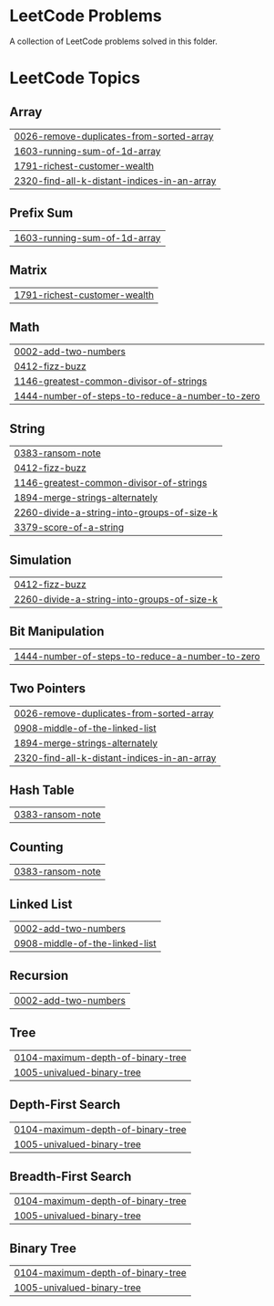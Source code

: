 # LeetCode Problems

A collection of LeetCode problems solved in this folder.

<!---LeetCode Topics Start-->
# LeetCode Topics
## Array
|  |
| ------- |
| [0026-remove-duplicates-from-sorted-array](https://github.com/sonsu95/algorithm/tree/master/LeetCode/0026-remove-duplicates-from-sorted-array) |
| [1603-running-sum-of-1d-array](https://github.com/sonsu95/algorithm/tree/master/LeetCode/1603-running-sum-of-1d-array) |
| [1791-richest-customer-wealth](https://github.com/sonsu95/algorithm/tree/master/LeetCode/1791-richest-customer-wealth) |
| [2320-find-all-k-distant-indices-in-an-array](https://github.com/sonsu95/algorithm/tree/master/LeetCode/2320-find-all-k-distant-indices-in-an-array) |
## Prefix Sum
|  |
| ------- |
| [1603-running-sum-of-1d-array](https://github.com/sonsu95/algorithm/tree/master/LeetCode/1603-running-sum-of-1d-array) |
## Matrix
|  |
| ------- |
| [1791-richest-customer-wealth](https://github.com/sonsu95/algorithm/tree/master/LeetCode/1791-richest-customer-wealth) |
## Math
|  |
| ------- |
| [0002-add-two-numbers](https://github.com/sonsu95/algorithm/tree/master/LeetCode/0002-add-two-numbers) |
| [0412-fizz-buzz](https://github.com/sonsu95/algorithm/tree/master/LeetCode/0412-fizz-buzz) |
| [1146-greatest-common-divisor-of-strings](https://github.com/sonsu95/algorithm/tree/master/LeetCode/1146-greatest-common-divisor-of-strings) |
| [1444-number-of-steps-to-reduce-a-number-to-zero](https://github.com/sonsu95/algorithm/tree/master/LeetCode/1444-number-of-steps-to-reduce-a-number-to-zero) |
## String
|  |
| ------- |
| [0383-ransom-note](https://github.com/sonsu95/algorithm/tree/master/LeetCode/0383-ransom-note) |
| [0412-fizz-buzz](https://github.com/sonsu95/algorithm/tree/master/LeetCode/0412-fizz-buzz) |
| [1146-greatest-common-divisor-of-strings](https://github.com/sonsu95/algorithm/tree/master/LeetCode/1146-greatest-common-divisor-of-strings) |
| [1894-merge-strings-alternately](https://github.com/sonsu95/algorithm/tree/master/LeetCode/1894-merge-strings-alternately) |
| [2260-divide-a-string-into-groups-of-size-k](https://github.com/sonsu95/algorithm/tree/master/LeetCode/2260-divide-a-string-into-groups-of-size-k) |
| [3379-score-of-a-string](https://github.com/sonsu95/algorithm/tree/master/LeetCode/3379-score-of-a-string) |
## Simulation
|  |
| ------- |
| [0412-fizz-buzz](https://github.com/sonsu95/algorithm/tree/master/LeetCode/0412-fizz-buzz) |
| [2260-divide-a-string-into-groups-of-size-k](https://github.com/sonsu95/algorithm/tree/master/LeetCode/2260-divide-a-string-into-groups-of-size-k) |
## Bit Manipulation
|  |
| ------- |
| [1444-number-of-steps-to-reduce-a-number-to-zero](https://github.com/sonsu95/algorithm/tree/master/LeetCode/1444-number-of-steps-to-reduce-a-number-to-zero) |
## Two Pointers
|  |
| ------- |
| [0026-remove-duplicates-from-sorted-array](https://github.com/sonsu95/algorithm/tree/master/LeetCode/0026-remove-duplicates-from-sorted-array) |
| [0908-middle-of-the-linked-list](https://github.com/sonsu95/algorithm/tree/master/LeetCode/0908-middle-of-the-linked-list) |
| [1894-merge-strings-alternately](https://github.com/sonsu95/algorithm/tree/master/LeetCode/1894-merge-strings-alternately) |
| [2320-find-all-k-distant-indices-in-an-array](https://github.com/sonsu95/algorithm/tree/master/LeetCode/2320-find-all-k-distant-indices-in-an-array) |
## Hash Table
|  |
| ------- |
| [0383-ransom-note](https://github.com/sonsu95/algorithm/tree/master/LeetCode/0383-ransom-note) |
## Counting
|  |
| ------- |
| [0383-ransom-note](https://github.com/sonsu95/algorithm/tree/master/LeetCode/0383-ransom-note) |
## Linked List
|  |
| ------- |
| [0002-add-two-numbers](https://github.com/sonsu95/algorithm/tree/master/LeetCode/0002-add-two-numbers) |
| [0908-middle-of-the-linked-list](https://github.com/sonsu95/algorithm/tree/master/LeetCode/0908-middle-of-the-linked-list) |
## Recursion
|  |
| ------- |
| [0002-add-two-numbers](https://github.com/sonsu95/algorithm/tree/master/LeetCode/0002-add-two-numbers) |
## Tree
|  |
| ------- |
| [0104-maximum-depth-of-binary-tree](https://github.com/sonsu95/algorithm/tree/master/LeetCode/0104-maximum-depth-of-binary-tree) |
| [1005-univalued-binary-tree](https://github.com/sonsu95/algorithm/tree/master/LeetCode/1005-univalued-binary-tree) |
## Depth-First Search
|  |
| ------- |
| [0104-maximum-depth-of-binary-tree](https://github.com/sonsu95/algorithm/tree/master/LeetCode/0104-maximum-depth-of-binary-tree) |
| [1005-univalued-binary-tree](https://github.com/sonsu95/algorithm/tree/master/LeetCode/1005-univalued-binary-tree) |
## Breadth-First Search
|  |
| ------- |
| [0104-maximum-depth-of-binary-tree](https://github.com/sonsu95/algorithm/tree/master/LeetCode/0104-maximum-depth-of-binary-tree) |
| [1005-univalued-binary-tree](https://github.com/sonsu95/algorithm/tree/master/LeetCode/1005-univalued-binary-tree) |
## Binary Tree
|  |
| ------- |
| [0104-maximum-depth-of-binary-tree](https://github.com/sonsu95/algorithm/tree/master/LeetCode/0104-maximum-depth-of-binary-tree) |
| [1005-univalued-binary-tree](https://github.com/sonsu95/algorithm/tree/master/LeetCode/1005-univalued-binary-tree) |
<!---LeetCode Topics End-->